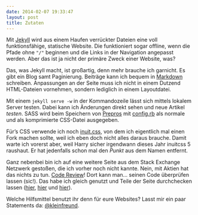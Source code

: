 ```yaml
---
date: 2014-02-07 19:33:47
layout: post
title: Zutaten
---
```

Mit [Jekyll](http://jekyllrb.com/) wird aus einem Haufen verrückter Dateien eine voll funktionsfähige, statische Website. Die funktioniert sogar offline, wenn die Pfade ohne `"/"` beginnen und die Links in der Navigation angepasst werden. Aber das ist ja nicht der primäre Zweck einer Website, was?

Das, was Jekyll macht, ist großartig, denn mehr brauche ich garnicht. Es gibt ein Blog samt Paginierung. Beiträge kann ich bequem in [Markdown](http://daringfireball.net/projects/markdown/) schreiben. Anpassungen an der Seite muss ich nicht in einem Dutzend HTML-Dateien vornehmen, sondern lediglich in einem Layoutdatei.

Mit einem `jekyll serve -w` in der Kommandozeile lässt sich mittels lokalem Server testen. Dabei kann ich Änderungen direkt sehen und neue Artikel _testen_. SASS wird beim Speichern von [Prepros](http://alphapixels.com/prepros/) mit [config.rb](http://github.com/kleinfreund/kleinfreund.github.io/blob/master/config.rb) als normale und als komprimierte CSS-Datei ausgegeben.

Für’s CSS verwende ich noch [inuit.css](http://inuitcss.com/), von dem ich eigentlich mal einen Fork machen sollte, weil ich eben doch nicht alles daraus brauche. Damit warte ich vorerst aber, weil Harry sicher irgendwann dieses Jahr inuitcss 5 raushaut. Er hat jedenfalls schon mal den _Punkt_ aus dem Namen entfernt.

Ganz nebenbei bin ich auf eine weitere Seite aus dem Stack Exchange Netzwerk gestoßen, die ich vorher noch nicht kannte. Nein, mit Aktien hat das nichts zu tun. [Code&nbsp;Review](http://codereview.stackexchange.com/)! Dort kann man… seinen Code überprüfen lassen (sic!). Das habe ich gleich genutzt und Teile der Seite durchchecken lassen ([hier](http://codereview.stackexchange.com/q/39890/35408), [hier](http://codereview.stackexchange.com/q/40142/35408) und [hier](http://codereview.stackexchange.com/q/40574/35408)).

Welche Hilfsmittel benutzt ihr denn für eure Websites? Lasst mir ein paar Statements da: [@kleinfreund](https://twitter.com/kleinfreund).
